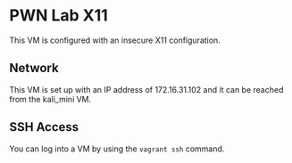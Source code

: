 # PWN Lab X11

This VM is configured with an insecure X11 configuration.

## Network

This VM is set up with an IP address of 172.16.31.102 and it can be reached from the kali_mini VM.

## SSH Access

You can log into a VM by using the `vagrant ssh` command.
